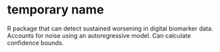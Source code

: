 # temporary name

R package that can detect sustained worsening in digital biomarker data. Accounts for noise using an autoregressive model. Can calculate confidence bounds.
